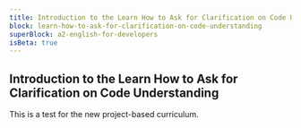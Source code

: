 ```yaml
---
title: Introduction to the Learn How to Ask for Clarification on Code Understanding
block: learn-how-to-ask-for-clarification-on-code-understanding
superBlock: a2-english-for-developers
isBeta: true
---
```


## Introduction to the Learn How to Ask for Clarification on Code Understanding

This is a test for the new project-based curriculum.
